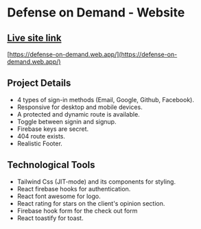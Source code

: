 # Defense on Demand - Website

## [Live site link](https://defense-on-demand.web.app/)

[https://defense-on-demand.web.app/](https://defense-on-demand.web.app/)

## Project Details

* 4 types of sign-in methods (Email, Google, Github, Facebook).
* Responsive for desktop and mobile devices.
* A protected and dynamic route is available.
* Toggle between signin and signup.
* Firebase keys are secret.
* 404 route exists.
* Realistic Footer.

## Technological Tools

* Tailwind Css (JIT-mode) and its components for styling.
* React firebase hooks for authentication.
* React font awesome for logo.
* React rating for stars on the client's opinion section.
* Firebase hook form for the check out form
* React toastify for toast.